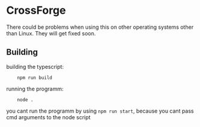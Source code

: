 # CrossForge

There could be problems when using this on other operating systems other than Linux. They will get fixed soon.


## Building

building the typescript:
```
    npm run build
```

running the programm:
```
    node .
```
you cant run the programm by using `npm run start`, because you cant pass cmd arguments to the node script